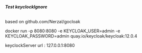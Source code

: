 ###### **Test keyclockIgnore**

based on github.com/Nerzal/gocloak
 
docker run -p 8080:8080 -e KEYCLOAK_USER=admin -e KEYCLOAK_PASSWORD=admin quay.io/keycloak/keycloak:12.0.4

keyclockServer url : 127.0.0.1:8080
